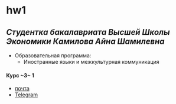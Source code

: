 # hw1
## *Cтудентка бакалавриата Высшей Школы Экономики* _Камилова Айна Шамилевна_
+ Образовательная программа:
   - Иностранные языки и межкультурная коммуникация
#### Курс ~3~ 1
* [почта](mailto:aynakamilova@gmail.com)
* [Telegram](htts://t.me/freezing_summer)

